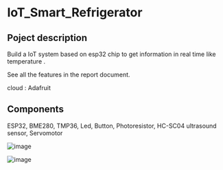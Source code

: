 # IoT_Smart_Refrigerator

## Poject description

Build a IoT system based on esp32 chip to get information in real time like temperature .

See all the features in the report document.

cloud : Adafruit

## Components
ESP32,
BME280,
TMP36,
Led,
Button,
Photoresistor,
HC-SC04 ultrasound sensor,
Servomotor


![image](https://user-images.githubusercontent.com/87755953/126470045-928a035e-a0c9-44a9-82f3-08999aac28a4.png)



![image](https://user-images.githubusercontent.com/87755953/126469570-c72d85b2-ed51-461c-94e7-7526bfef3505.png)


